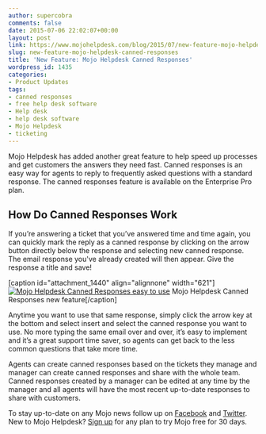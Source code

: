 ```yaml
---
author: supercobra
comments: false
date: 2015-07-06 22:02:07+00:00
layout: post
link: https://www.mojohelpdesk.com/blog/2015/07/new-feature-mojo-helpdesk-canned-responses/
slug: new-feature-mojo-helpdesk-canned-responses
title: 'New Feature: Mojo Helpdesk Canned Responses'
wordpress_id: 1435
categories:
- Product Updates
tags:
- canned responses
- free help desk software
- Help desk
- help desk software
- Mojo Helpdesk
- ticketing
---
```


Mojo Helpdesk has added another great feature to help speed up processes and get customers the answers they need fast. Canned responses is an easy way for agents to reply to frequently asked questions with a standard response. The canned responses feature is available on the Enterprise Pro plan.


## How Do Canned Responses Work


If you’re answering a ticket that you’ve answered time and time again, you can quickly mark the reply as a canned response by clicking on the arrow button directly below the response and selecting new canned response. The email response you've already created will then appear. Give the response a title and save!

[caption id="attachment_1440" align="alignnone" width="621"][![Mojo Helpdesk Canned Responses easy to use](http://www.mojohelpdesk.com/blog/wordpress/wp-content/uploads/2015/07/Mojo-Helpdesk-Canned-Responses-easy-to-use.png)](http://www.mojohelpdesk.com/blog/wordpress/wp-content/uploads/2015/07/Mojo-Helpdesk-Canned-Responses-easy-to-use.png) Mojo Helpdesk Canned Responses new feature[/caption]

Anytime you want to use that same response, simply click the arrow key at the bottom and select insert and select the canned response you want to use. No more typing the same email over and over, it’s easy to implement and it’s a great support time saver, so agents can get back to the less common questions that take more time.

Agents can create canned responses based on the tickets they manage and manager can create canned responses and share with the whole team. Canned responses created by a manager can be edited at any time by the manager and all agents will have the most recent up-to-date responses to share with customers.

To stay up-to-date on any Mojo news follow up on [Facebook](https://www.facebook.com/MojoHelpdesk) and [Twitter](https://twitter.com/mojohelpdesk). New to Mojo Helpdesk? [Sign up](http://signup.mojohelpdesk.com/signup) for any plan to try Mojo free for 30 days.


